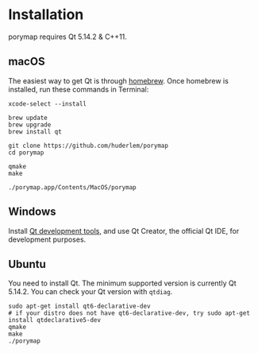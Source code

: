 # Installation

porymap requires Qt 5.14.2 & C++11.

## macOS

The easiest way to get Qt is through [homebrew](https://brew.sh/). 
Once homebrew is installed, run these commands in Terminal:

```
xcode-select --install

brew update
brew upgrade
brew install qt

git clone https://github.com/huderlem/porymap
cd porymap

qmake
make

./porymap.app/Contents/MacOS/porymap
```

## Windows

Install [Qt development tools](https://www.qt.io/download-qt-installer), and use Qt Creator, the official Qt IDE, for development purposes.

## Ubuntu

You need to install Qt. The minimum supported version is currently Qt 5.14.2. You can check your Qt version
with `qtdiag`.

```
sudo apt-get install qt6-declarative-dev
# if your distro does not have qt6-declarative-dev, try sudo apt-get install qtdeclarative5-dev
qmake
make
./porymap
```
